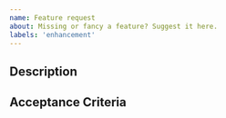 ```yaml
---
name: Feature request
about: Missing or fancy a feature? Suggest it here.
labels: 'enhancement'
---
```


## Description

<!--
    Give a short overview of your suggested feature.
    Consider describing a use case and why do you think it will benefit the plugin.
-->

## Acceptance Criteria

<!--
    Describe your expected behaviour.
    Consider adding a mockup or Asciidoctor example.
-->
